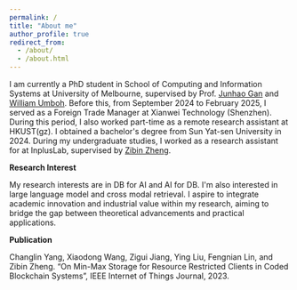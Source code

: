 ```yaml
---
permalink: /
title: "About me"
author_profile: true
redirect_from: 
  - /about/
  - /about.html
---
```


I am currently a PhD student in School of Computing and Information Systems at University of Melbourne, supervised by  Prof. [Junhao Gan](https://sites.google.com/site/junhogan/) and [William Umboh](https://williamumboh.com). Before this, from September 2024 to February 2025, I served as a Foreign Trade Manager at Xianwei Technology (Shenzhen). During this period, I also worked part-time as a remote research assistant at HKUST(gz). I obtained a bachelor's degree from Sun Yat-sen University in 2024. During my undergraduate studies, I worked as a research assistant for at InplusLab, supervised by [Zibin Zheng](https://sse.sysu.edu.cn/teacher/100).

**Research Interest**

My research interests are in DB for AI and AI for DB. I'm also interested in large language model and cross modal retrieval. I aspire to integrate academic innovation and industrial value within my research, aiming to bridge the gap between theoretical advancements and practical applications.

**Publication**

Changlin Yang, Xiaodong Wang, Zigui Jiang, Ying Liu, Fengnian Lin, and Zibin Zheng. “On Min-Max Storage for Resource Restricted Clients in Coded Blockchain Systems”, IEEE Internet of Things Journal, 2023.
